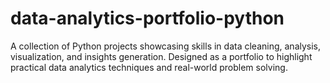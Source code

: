 # data-analytics-portfolio-python
A collection of Python projects showcasing skills in data cleaning, analysis, visualization, and insights generation. Designed as a portfolio to highlight practical data analytics techniques and real-world problem solving.
